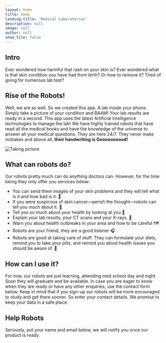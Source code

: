 ```yaml
---
layout: home
title: Home
landing-title: 'Medical Laboratories'
description: null
image: null
author: null
show_tile: false
---
```

## Intro
Ever wondered how harmful that rash on your skin is? Ever wondered what is that skin condition you have had from birth? Or how to remove it? Tired of going for numerous lab test?

## Rise of the Robots!
Well, we are as well. So we created this app. A lab inside your phone. Simply take a picture of your condition and BAAM! Your lab results are ready in a second. This app uses the latest Artificial Intelligence technologies to manage the lab! We have highly trained robots that have read all the medical books and have the knowledge of the universe to answer all your medical questions. They are here 24/7. They never make mistakes and above all, **their handwriting is Goooooooood!**


![Taking picture](https://github.com/adelra/ml/blob/master/assets/images/pic.png?raw=true)

## What can robots do?

Our robots pretty much can do anything doctors can. However, for the time being they only offer you services below:

* You can send them images of your skin problems and they will tell what is it and how bad is it. 📄
* If you were suspicous of skin cancer—perish the thought—robots can tell you much about it. 📃
* Tell you so much about your health by looking at you 🔮
* Explain your lab results, your CT scans and your X-rays. 🧠
* Warn you about health outbreaks in your area and how to be careful 🗺
* Robots are your friend, they are a good listener 🎧
* Robots are good at taking care of stuff. They can formulate your diets, remind you to take your pills, and remind you about health issues you should be aware of. 🤖


## How can I use it?
For now, our robots are just learning, attending med school day and night. Soon they will graduate and be available. In case you are eager to know when they are ready or have any other enquiries, use the contact form below. Keep in mind that if you sign-up our robots will be more encouraged to study and get there sooner. So enter your contact details. We promise to keep your data in a safe place.



## Help Robots
Seriously, put your name and email below, we will notify you once our product is ready.
